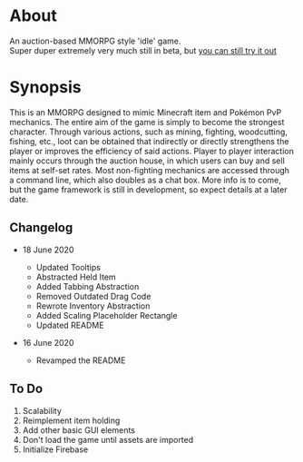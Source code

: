 # About

An auction-based MMORPG style 'idle' game.  
Super duper extremely very much still in beta, but [you can still try it out](https://Sordamente.github.io/ahction)

# Synopsis
This is an MMORPG designed to mimic Minecraft item and Pokémon PvP mechanics. The entire aim of the game is simply to become the strongest character. Through various actions, such as mining, fighting, woodcutting, fishing, etc., loot can be obtained that indirectly or directly strengthens the player or improves the efficiency of said actions. Player to player interaction mainly occurs through the auction house, in which users can buy and sell items at self-set rates. Most non-fighting mechanics are accessed through a command line, which also doubles as a chat box. More info is to come, but the game framework is still in development, so expect details at a later date.

## Changelog

- 18 June 2020
    - Updated Tooltips
    - Abstracted Held Item
    - Added Tabbing Abstraction
    - Removed Outdated Drag Code
    - Rewrote Inventory Abstraction
    - Added Scaling Placeholder Rectangle
    - Updated README

- 16 June 2020
    - Revamped the README

## To Do

1. Scalability
2. Reimplement item holding
3. Add other basic GUI elements
4. Don't load the game until assets are imported
5. Initialize Firebase
